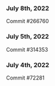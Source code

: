 ### July 8th, 2022

Commit #266760

### July 5th, 2022

Commit #314353


### July 4th, 2022

Commit #72281
